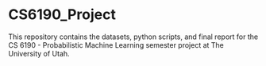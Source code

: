# CS6190_Project

This repository contains the datasets, python scripts, and final report for the CS 6190 - Probabilistic Machine Learning semester project at The University of Utah.
